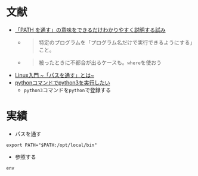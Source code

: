 # 文献
- [「PATH を通す」の意味をできるだけわかりやすく説明する試み](https://qiita.com/sta/items/63e1048025d1830d12fd)
  - >特定のプログラムを「プログラム名だけで実行できるようにする」こと。
  - >被ったときに不都合が出るケースも。`where`を使おう
- [Linux入門 ~「パスを通す」とは~](https://qiita.com/Naggi-Goishi/items/2c49ea50602ea80bf015)
- [pythonコマンドでpython3を実行したい](https://qiita.com/houtarou/items/c7fa8006eef9e30ffad5)
  - `python3`コマンドを`python`で登録する
  
# 実績
- パスを通す
```
export PATH="$PATH:/opt/local/bin"
```
- 参照する
```
env
```
